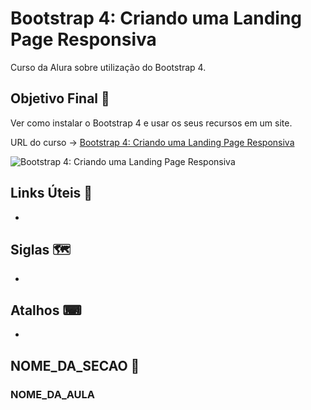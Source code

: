 # Bootstrap 4: Criando uma Landing Page Responsiva

Curso da Alura sobre utilização do Bootstrap 4.

## Objetivo Final &#x1F3AF;

Ver como instalar o Bootstrap 4 e usar os seus recursos em um site.

URL do curso -> [Bootstrap 4: Criando uma Landing Page Responsiva](https://cursos.alura.com.br/course/bootstrap-landing-page)

![Bootstrap 4: Criando uma Landing Page Responsiva](https://www.alura.com.br/assets/api/share/curso-bootstrap-landing-page.png)

## Links Úteis &#x1F517;
*

## Siglas &#x1F5FA;
*

## Atalhos &#x2328;
*

## NOME_DA_SECAO &#x1F516;

### NOME_DA_AULA
